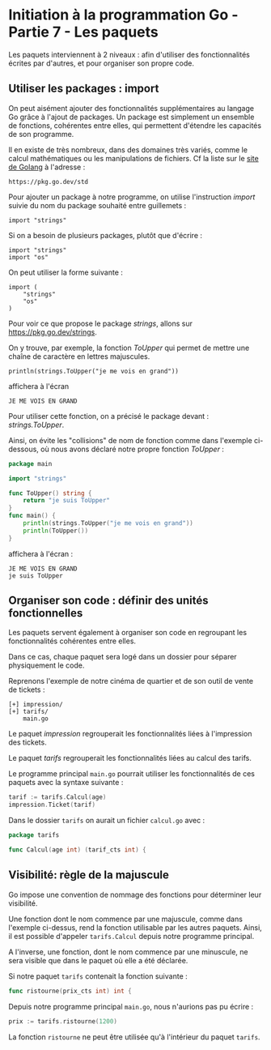 # Initiation à la programmation Go - Partie 7 - Les paquets

Les paquets interviennent à 2 niveaux : afin d'utiliser des fonctionnalités écrites par d'autres, et pour organiser son propre code.

## Utiliser les packages : import

On peut aisément ajouter des fonctionnalités supplémentaires au langage Go grâce à l'ajout de packages. Un package est simplement un ensemble de fonctions, cohérentes entre elles, qui permettent d'étendre les capacités de son programme. 

Il en existe de très nombreux, dans des domaines très variés, comme le calcul mathématiques ou les manipulations de fichiers. Cf la liste sur le [site de Golang](https://pkg.go.dev/std) à l'adresse :

```
https://pkg.go.dev/std
```

Pour ajouter un package à notre programme, on utilise l'instruction _import_ suivie du nom du package souhaité entre guillemets :

```
import "strings"
```

Si on a besoin de plusieurs packages, plutôt que d'écrire :

```
import "strings"
import "os"
```

On peut utiliser la forme suivante :

```
import (
    "strings"
    "os"
)
```

Pour voir ce que propose le package _strings_, allons sur <https://pkg.go.dev/strings>. 

On y trouve, par exemple, la fonction _ToUpper_ qui permet de mettre  une chaîne de caractère en lettres majuscules.

```
println(strings.ToUpper("je me vois en grand"))
```

affichera à l'écran

```
JE ME VOIS EN GRAND
```

Pour utiliser cette fonction, on a précisé le package devant : _strings.ToUpper_. 

Ainsi, on évite les "collisions" de nom de fonction comme dans l'exemple ci-dessous, où nous avons déclaré notre propre fonction _ToUpper_ :

```go
package main

import "strings"

func ToUpper() string {
	return "je suis ToUpper"
}
func main() {
	println(strings.ToUpper("je me vois en grand"))
	println(ToUpper())
}
```

affichera à l'écran :

```
JE ME VOIS EN GRAND
je suis ToUpper
```

## Organiser son code : définir des unités fonctionnelles

Les paquets servent également à organiser son code en regroupant les fonctionnalités cohérentes entre elles. 

Dans ce cas, chaque paquet sera logé dans un dossier pour séparer physiquement le code.

Reprenons l'exemple de notre cinéma de quartier et de son outil de vente de tickets : 

```
[+] impression/
[+] tarifs/
    main.go
```

Le paquet _impression_ regrouperait les fonctionnalités liées à l'impression des tickets.

Le paquet _tarifs_ regrouperait les fonctionnalités liées au calcul des tarifs.

Le programme principal `main.go` pourrait utiliser les fonctionnalités de ces paquets avec la syntaxe suivante :

```go
tarif := tarifs.Calcul(age)
impression.Ticket(tarif)
```

Dans le dossier `tarifs` on aurait un fichier `calcul.go` avec :

```go
package tarifs

func Calcul(age int) (tarif_cts int) {
```

## Visibilité: règle de la majuscule

Go impose une convention de nommage des fonctions pour déterminer leur visibilité. 

Une fonction dont le nom commence par une majuscule, comme dans l'exemple ci-dessus, rend la fonction utilisable par les autres paquets. Ainsi, il est possible d'appeler `tarifs.Calcul` depuis notre programme principal.

A l'inverse, une fonction, dont le nom commence par une minuscule, ne sera visible que dans le paquet où elle a été déclarée.

Si notre paquet `tarifs` contenait la fonction suivante :

```go 
func ristourne(prix_cts int) int {
```

Depuis notre programme principal `main.go`, nous n'aurions pas pu écrire :

```go
prix := tarifs.ristourne(1200)
```

La fonction `ristourne` ne peut être utilisée qu'à l'intérieur du paquet `tarifs`.